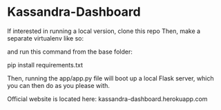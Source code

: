 # Kassandra-Dashboard

If interested in running a local version, clone this repo
Then, make a separate virtualenv like so:


and run this command from the base folder:

pip install requirements.txt

Then, running the app/app.py file will boot up a local Flask server, which you can then do as you please with.

Official website is located here:
kassandra-dashboard.herokuapp.com
